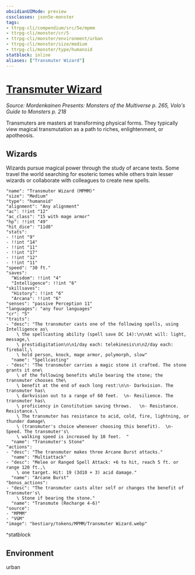 ```yaml
---
obsidianUIMode: preview
cssclasses: json5e-monster
tags:
- ttrpg-cli/compendium/src/5e/mpmm
- ttrpg-cli/monster/cr/5
- ttrpg-cli/monster/environment/urban
- ttrpg-cli/monster/size/medium
- ttrpg-cli/monster/type/humanoid
statblock: inline
aliases: ["Transmuter Wizard"]
---
```

# [Transmuter Wizard](3-Compendium\CLI\bestiary\humanoid/transmuter-wizard-mpmm.md)
*Source: Mordenkainen Presents: Monsters of the Multiverse p. 265, Volo's Guide to Monsters p. 218*  

Transmuters are masters at transforming physical forms. They typically view magical transmutation as a path to riches, enlightenment, or apotheosis.

## Wizards

Wizards pursue magical power through the study of arcane texts. Some travel the world searching for esoteric tomes while others train lesser wizards or collaborate with colleagues to create new spells.

```statblock
"name": "Transmuter Wizard (MPMM)"
"size": "Medium"
"type": "humanoid"
"alignment": "Any alignment"
"ac": !!int "12"
"ac_class": "15 with mage armor"
"hp": !!int "49"
"hit_dice": "11d8"
"stats":
- !!int "9"
- !!int "14"
- !!int "11"
- !!int "17"
- !!int "12"
- !!int "11"
"speed": "30 ft."
"saves":
  "Wisdom": !!int "4"
  "Intelligence": !!int "6"
"skillsaves":
  "History": !!int "6"
  "Arcana": !!int "6"
"senses": "passive Perception 11"
"languages": "any four languages"
"cr": "5"
"traits":
- "desc": "The transmuter casts one of the following spells, using Intelligence as\
    \ the spellcasting ability (spell save DC 14):\n\nAt will: light, message,\
    \ prestidigitation\n\n1/day each: telekinesis\n\n2/day each: fireball,\
    \ hold person, knock, mage armor, polymorph, slow"
  "name": "Spellcasting"
- "desc": "The transmuter carries a magic stone it crafted. The stone grants it one\
    \ of the following benefits while bearing the stone; the transmuter chooses the\
    \ benefit at the end of each long rest:\n\n- Darkvision. The transmuter has\
    \ darkvision out to a range of 60 feet.  \n- Resilience. The transmuter has\
    \ proficiency in Constitution saving throws.   \n- Resistance. Resistance.\
    \ The transmuter has resistance to acid, cold, fire, lightning, or thunder damage\
    \ (transmuter's choice whenever choosing this benefit).  \n- Speed. The transmuter's\
    \ walking speed is increased by 10 feet.  "
  "name": "Transmuter's Stone"
"actions":
- "desc": "The transmuter makes three Arcane Burst attacks."
  "name": "Multiattack"
- "desc": "Melee or Ranged Spell Attack: +6 to hit, reach 5 ft. or range 120 ft.,\
    \ one target. Hit: 19 (3d10 + 3) acid damage."
  "name": "Arcane Burst"
"bonus_actions":
- "desc": "The transmuter casts alter self or changes the benefit of Transmuter's\
    \ Stone if bearing the stone."
  "name": "Transmute (Recharge 4-6)"
"source":
- "MPMM"
- "VGM"
"image": "bestiary/tokens/MPMM/Transmuter Wizard.webp"
```
^statblock

## Environment

urban